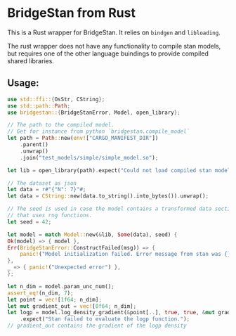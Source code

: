 # BridgeStan from Rust

This is a Rust wrapper for BridgeStan.
It relies on `bindgen` and `libloading`.

The rust wrapper does not have any functionality to compile stan models, but
requires one of the other language buindings to provide compiled shared libraries.

## Usage:

```rust
use std::ffi::{OsStr, CString};
use std::path::Path;
use bridgestan::{BridgeStanError, Model, open_library};

// The path to the compiled model.
// Get for instance from python `bridgestan.compile_model`
let path = Path::new(env!["CARGO_MANIFEST_DIR"])
    .parent()
    .unwrap()
    .join("test_models/simple/simple_model.so");

let lib = open_library(path).expect("Could not load compiled stan model.");

// The dataset as json
let data = r#"{"N": 7}"#;
let data = CString::new(data.to_string().into_bytes()).unwrap();

// The seed is used in case the model contains a transformed data section
// that uses rng functions.
let seed = 42;

let model = match Model::new(&lib, Some(data), seed) {
Ok(model) => { model },
Err(BridgeStanError::ConstructFailed(msg)) => {
    panic!("Model initialization failed. Error message from stan was {}", msg)
},
_ => { panic!("Unexpected error") },
};

let n_dim = model.param_unc_num();
assert_eq!(n_dim, 7);
let point = vec![1f64; n_dim];
let mut gradient_out = vec![0f64; n_dim];
let logp = model.log_density_gradient(&point[..], true, true, &mut gradient_out[..])
    .expect("Stan failed to evaluate the logp function.");
// gradient_out contains the gradient of the logp density
```
